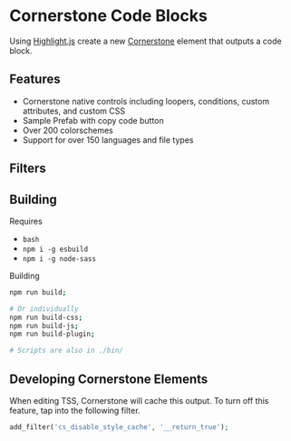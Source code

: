 # Cornerstone Code Blocks

Using [Highlight.js](https://github.com/highlightjs/highlight.js) create a new [Cornerstone](https://theme.co/pro) element that outputs a code block.


## Features

- Cornerstone native controls including loopers, conditions, custom attributes, and custom CSS
- Sample Prefab with copy code button
- Over 200 colorschemes
- Support for over 150 languages and file types


## Filters


## Building

Requires

- `bash`
- `npm i -g esbuild`
- `npm i -g node-sass`

Building

```sh
npm run build;

# Or individually
npm run build-css;
npm run build-js;
npm run build-plugin;

# Scripts are also in ./bin/
```

## Developing Cornerstone Elements

When editing TSS, Cornerstone will cache this output. To turn off this feature, tap into the following filter.

```php
add_filter('cs_disable_style_cache', '__return_true');
```
